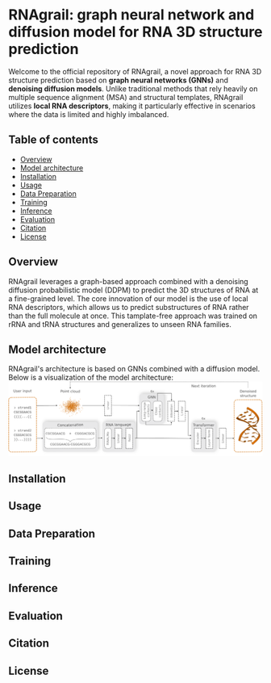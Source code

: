 # RNAgrail: graph neural network and diffusion model for RNA 3D structure prediction

Welcome to the official repository of RNAgrail, a novel approach for RNA 3D structure prediction based on **graph neural networks (GNNs)** and **denoising diffusion models**. Unlike traditional methods that rely heavily on multiple sequence alignment (MSA) and structural templates, RNAgrail utilizes **local RNA descriptors**, making it particularly effective in scenarios where the data is limited and highly imbalanced.

## Table of contents
* [Overview](#overview)
* [Model architecture](#model-architecture)
* [Installation](#installation)
* [Usage](#usage)
* [Data Preparation](#data-preparation)
* [Training](#training)
* [Inference](#inference)
* [Evaluation](#evaluation)
* [Citation](#citation)
* [License](#license)



## Overview
RNAgrail leverages a graph-based approach combined with a denoising diffusion probabilistic model (DDPM) to predict the 3D structures of RNA at a fine-grained level. The core innovation of our model is the use of local RNA descriptors, which allows us to predict substructures of RNA rather than the full molecule at once. This tamplate-free approach was trained on rRNA and tRNA structures and generalizes to unseen RNA families. 

## Model architecture
RNAgrail's architecture is based on GNNs combined with a diffusion model. Below is a visualization of the model architecture:
<img title="Model architecture" alt="Architecture of RNAgrail." src="model-overview.png">

## Installation
## Usage
## Data Preparation
## Training
## Inference
## Evaluation
## Citation
## License